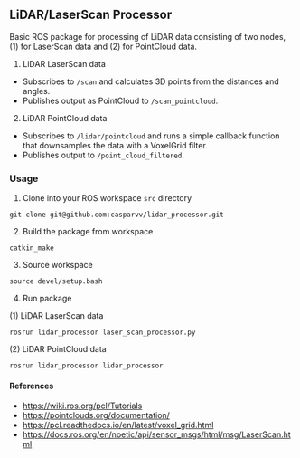 ## LiDAR/LaserScan Processor
Basic ROS package for processing of LiDAR data consisting of two nodes, (1) for LaserScan data and (2) for PointCloud data. 

1. LiDAR LaserScan data
- Subscribes to `/scan` and calculates 3D points from the distances and angles.
- Publishes output as PointCloud to `/scan_pointcloud`.

2. LiDAR PointCloud data
- Subscribes to `/lidar/pointcloud` and runs a simple callback function that downsamples the data with a VoxelGrid filter.
- Publishes output to `/point_cloud_filtered`.

### Usage
1. Clone into your ROS workspace `src` directory
```
git clone git@github.com:casparvv/lidar_processor.git
```
2. Build the package from workspace
```
catkin_make
```
3. Source workspace
```
source devel/setup.bash
```
4. Run package

(1) LiDAR LaserScan data
```
rosrun lidar_processor laser_scan_processor.py
```
(2) LiDAR PointCloud data
```
rosrun lidar_processor lidar_processor
```

#### References
- https://wiki.ros.org/pcl/Tutorials
- https://pointclouds.org/documentation/
- https://pcl.readthedocs.io/en/latest/voxel_grid.html
- https://docs.ros.org/en/noetic/api/sensor_msgs/html/msg/LaserScan.html

